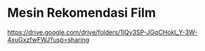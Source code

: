 # Mesin Rekomendasi Film
https://drive.google.com/drive/folders/1IQy3SP-JGqCHokl_Y-3W-4xuGxzfwFWJ?usp=sharing
